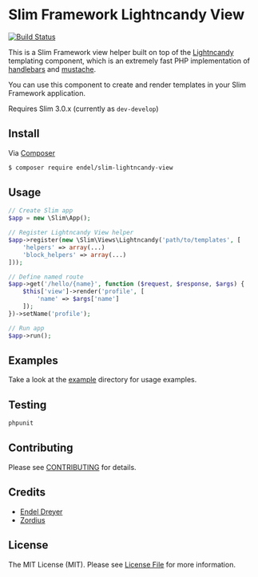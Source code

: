 # Slim Framework Lightncandy View

[![Build Status](https://travis-ci.org/endel/slim-lightncandy-view.svg?branch=master)](https://travis-ci.org/endel/slim-lightncandy-view)

This is a Slim Framework view helper built on top of the
[Lightncandy](https://github.com/zordius/lightncandy) templating component,
which is an extremely fast PHP implementation of
[handlebars](http://handlebarsjs.com/) and
[mustache](http://mustache.github.io/).

You can use this component to create and render templates in your Slim Framework application.

Requires Slim 3.0.x (currently as `dev-develop`)

## Install

Via [Composer](https://getcomposer.org/)

```bash
$ composer require endel/slim-lightncandy-view
```

## Usage

```php
// Create Slim app
$app = new \Slim\App();

// Register Lightncandy View helper
$app->register(new \Slim\Views\Lightncandy('path/to/templates', [
    'helpers' => array(...)
    'block_helpers' => array(...)
]));

// Define named route
$app->get('/hello/{name}', function ($request, $response, $args) {
    $this['view']->render('profile', [
        'name' => $args['name']
    ]);
})->setName('profile');

// Run app
$app->run();
```

## Examples

Take a look at the [example](example) directory for usage examples.

## Testing

```bash
phpunit
```

## Contributing

Please see [CONTRIBUTING](CONTRIBUTING.md) for details.


## Credits

- [Endel Dreyer](https://github.com/endel)
- [Zordius](https://github.com/zordius)

## License

The MIT License (MIT). Please see [License File](LICENSE.md) for more information.
